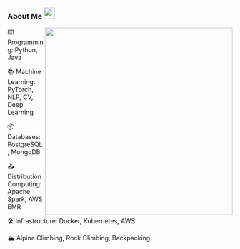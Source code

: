 ### About Me <img src="https://media.giphy.com/media/hvRJCLFzcasrR4ia7z/giphy.gif" width="25px">
<img align="right" width=420px src="https://github-readme-stats.vercel.app/api/top-langs/?username=ajinChen&layout=compact&langs_count=6&hide=php,less,javascript,css,scss,html,jupyter notebook&count_private=true"/>

⌨️ Programming: Python, Java

📚 Machine Learning: PyTorch, NLP, CV, Deep Learning

📦 Databases: PostgreSQL, MongoDB 

📤 Distribution Computing: Apache Spark, AWS EMR

🛠️ Infrastructure: Docker, Kubernetes, AWS

🏔️ Alpine Climbing, Rock Climbing, Backpacking

<!--
**ajinChen/ajinChen** is a ✨ _special_ ✨ repository because its `README.md` (this file) appears on your GitHub profile.

Here are some ideas to get you started:

- 🔭 I’m currently working on ...
- 🌱 I’m currently learning ...
- 👯 I’m looking to collaborate on ...
- 🤔 I’m looking for help with ...
- 💬 Ask me about ...
- 📫 How to reach me: ...
- 😄 Pronouns: ...
- ⚡ Fun fact: ...

<a href="http://ajin.icu">
  <img width=450px src="https://github-readme-stats.vercel.app/api?username=ajinChen&show_icons=true&count_private=true&theme=onedark" />

-->
